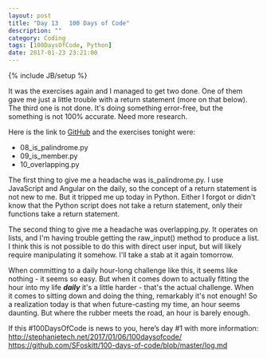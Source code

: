 ```yaml
---
layout: post
title: "Day 13   100 Days of Code"
description: ""
category: Coding
tags: [100DaysOfCode, Python]
date: 2017-01-23 23:21:00
---
```

{% include JB/setup %}

It was the exercises again and I managed to get two done.  One of them gave me just a little trouble with a return statement (more on that below).  The third one is not done.  It's doing something error-free, but the something is not 100% accurate.  Need more research.

Here is the link to [GitHub](https://github.com/SFoskitt/python_extra) and the exercises tonight were:

* 08\_is_palindrome.py
* 09\_is_member.py
* 10_overlapping.py

The first thing to give me a headache was is_palindrome.py.  I use JavaScript and Angular on the daily, so the concept of a return statement is not new to me.  But it tripped me up today in Python.  Either I forgot or didn't know that the Python script does not take a return statement, only their functions take a return statement.

The second thing to give me a headache was overlapping.py.  It operates on lists, and I'm having trouble getting the raw_input() method to produce a list.  I think this is not possible to do this with direct user input, but will likely require manipulating it somehow.  I'll take a stab at it again tomorrow.

When committing to a daily hour-long challenge like this, it seems like nothing - it seems so easy.  But when it comes down to actually fitting the hour into my life *__daily__* it's a little harder - that's the actual challenge.  When it comes to sitting down and doing the thing, remarkably it's not enough!  So a realization today is that when future-casting my time, an hour seems daunting.  But where the rubber meets the road, an hour is barely enough.


If this #100DaysOfCode is news to you, here’s day #1 with more information:
http://stephanietech.net/2017/01/06/100daysofcode/
https://github.com/SFoskitt/100-days-of-code/blob/master/log.md
